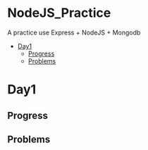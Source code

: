# NodeJS_Practice
A practice use Express + NodeJS + Mongodb

- [Day1](#Day1)
  - [Progress](#Progress)
  - [Problems](#Problems)

# Day1
## Progress
## Problems

